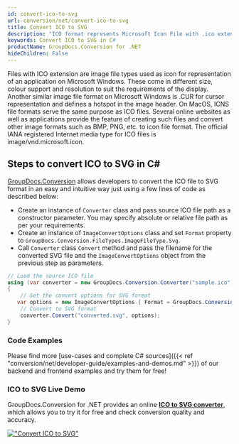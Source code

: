 ```yaml
---
id: convert-ico-to-svg
url: conversion/net/convert-ico-to-svg
title: Convert ICO to SVG
description: "ICO format represents Microsoft Icon File with .ico extension. Learn how to convert ICO to SVG file programmatically in C# language using GroupDocs.Conversion for .NET library."
keywords: Convert ICO to SVG in C#
productName: GroupDocs.Conversion for .NET
hideChildren: False
---
```


Files with ICO extension are image file types used as icon for representation of an application on Microsoft Windows. These come in different size, colour support and resolution to suit the requirements of the display. Another similar image file format on Microsoft Windows is .CUR for cursor representation and defines a hotspot in the image header. On MacOS, ICNS file formats serve the same purpose as ICO files. Several online websites as well as applications provide the feature of creating such files and convert other image formats such as BMP, PNG, etc. to icon file format. The official IANA registered Internet media type for ICO files is image/vnd.microsoft.icon.

## Steps to convert ICO to SVG in C#

[GroupDocs.Conversion](https://products.groupdocs.com/conversion/net) allows developers to convert the ICO file to SVG format in an easy and intuitive way just using a few lines of code as described below:

* Create an instance of `Converter` class and pass source ICO file path as a constructor parameter. You may specify absolute or relative file path as per your requirements. 
* Create an instance of `ImageConvertOptions` class and set `Format` property to `GroupDocs.Conversion.FileTypes.ImageFileType.Svg`.
* Call `Converter` class `Convert` method and pass the filename for the converted SVG file and the `ImageConvertOptions` object from the previous step as parameters.

```csharp
// Load the source ICO file
using (var converter = new GroupDocs.Conversion.Converter("sample.ico"))
{
    // Set the convert options for SVG format
   var options = new ImageConvertOptions { Format = GroupDocs.Conversion.FileTypes.ImageFileType.Svg };
    // Convert to SVG format
    converter.Convert("converted.svg", options);
}
```

### Code Examples

Please find more [use-cases and complete C# sources]({{< ref "conversion/net/developer-guide/examples-and-demos.md" >}}) of our backend and frontend examples and try them for free!

### ICO to SVG Live Demo

GroupDocs.Conversion for .NET provides an online [**ICO to SVG converter**](https://products.groupdocs.app/conversion/ico-to-svg), which allows you to try it for free and check conversion quality and accuracy.

[!["Convert ICO to SVG"](conversion/net/images/convert-to-svg/convert-ico-to-svg.png)](https://products.groupdocs.app/conversion/ico-to-svg)